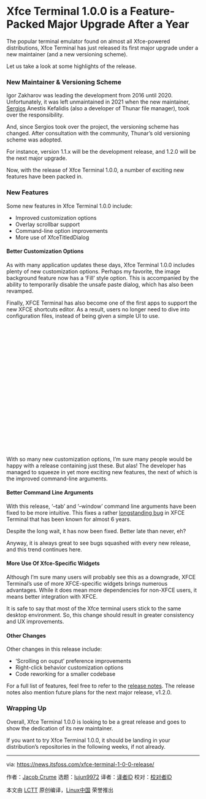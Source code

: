 [#]: subject: "Xfce Terminal 1.0.0 is a Feature-Packed Major Upgrade After a Year"
[#]: via: "https://news.itsfoss.com/xfce-terminal-1-0-0-release/"
[#]: author: "Jacob Crume https://news.itsfoss.com/author/jacob/"
[#]: collector: "lujun9972"
[#]: translator: " "
[#]: reviewer: " "
[#]: publisher: " "
[#]: url: " "

Xfce Terminal 1.0.0 is a Feature-Packed Major Upgrade After a Year
======

The popular terminal emulator found on almost all Xfce-powered distributions, Xfce Terminal has just released its first major upgrade under a new maintainer (and a new versioning scheme).

Let us take a look at some highlights of the release.

### New Maintainer &amp; Versioning Scheme

Igor Zakharov was leading the development from 2016 until 2020. Unfortunately, it was left unmaintained in 2021 when the new maintainer, [Sergios][1] Anestis Kefalidis (also a developer of Thunar file manager), took over the responsibility.

And, since Sergios took over the project, the versioning scheme has changed. After consultation with the community, Thunar’s old versioning scheme was adopted.

For instance, version 1.1.x will be the development release, and 1.2.0 will be the next major upgrade.

Now, with the release of Xfce Terminal 1.0.0, a number of exciting new features have been packed in.

### New Features

Some new features in Xfce Terminal 1.0.0 include:

  * Improved customization options
  * Overlay scrollbar support
  * Command-line option improvements
  * More use of XfceTitledDialog



#### Better Customization Options

As with many application updates these days, Xfce Terminal 1.0.0 includes plenty of new customization options. Perhaps my favorite, the image background feature now has a ‘Fill’ style option. This is accompanied by the ability to temporarily disable the unsafe paste dialog, which has also been revamped.

Finally, XFCE Terminal has also become one of the first apps to support the new XFCE shortcuts editor. As a result, users no longer need to dive into configuration files, instead of being given a simple UI to use.

![][2]

With so many new customization options, I’m sure many people would be happy with a release containing just these. But alas! The developer has managed to squeeze in yet more exciting new features, the next of which is the improved command-line arguments.

#### Better Command Line Arguments

With this release, ‘–tab’ and ‘–window’ command line arguments have been fixed to be more intuitive. This fixes a rather [longstanding bug][3] in XFCE Terminal that has been known for almost 6 years.

Despite the long wait, it has now been fixed. Better late than never, eh?

Anyway, it is always great to see bugs squashed with every new release, and this trend continues here.

#### More Use Of Xfce-Specific Widgets

Although I’m sure many users will probably see this as a downgrade, XFCE Terminal’s use of more XFCE-specific widgets brings numerous advantages. While it does mean more dependencies for non-XFCE users, it means better integration with XFCE.

It is safe to say that most of the Xfce terminal users stick to the same desktop environment. So, this change should result in greater consistency and UX improvements.

#### Other Changes

Other changes in this release include:

  * ‘Scrolling on ouput’ preference improvements
  * Right-click behavior customization options
  * Code reworking for a smaller codebase



For a full list of features, feel free to refer to the [release notes][4]. The release notes also mention future plans for the next major release, v1.2.0.

### Wrapping Up

Overall, Xfce Terminal 1.0.0 is looking to be a great release and goes to show the dedication of its new maintainer.

If you want to try Xfce Terminal 1.0.0, it should be landing in your distribution’s repositories in the following weeks, if not already.

--------------------------------------------------------------------------------

via: https://news.itsfoss.com/xfce-terminal-1-0-0-release/

作者：[Jacob Crume][a]
选题：[lujun9972][b]
译者：[译者ID](https://github.com/译者ID)
校对：[校对者ID](https://github.com/校对者ID)

本文由 [LCTT](https://github.com/LCTT/TranslateProject) 原创编译，[Linux中国](https://linux.cn/) 荣誉推出

[a]: https://news.itsfoss.com/author/jacob/
[b]: https://github.com/lujun9972
[1]: https://www.youtube.com/channel/UCu8-J-XWcXQhoCopBiJ5-uw/videos
[2]: data:image/svg+xml;base64,PHN2ZyBoZWlnaHQ9IjUwOSIgd2lkdGg9Ijc4MCIgeG1sbnM9Imh0dHA6Ly93d3cudzMub3JnLzIwMDAvc3ZnIiB2ZXJzaW9uPSIxLjEiLz4=
[3]: https://bugzilla.xfce.org/show_bug.cgi?id=12926
[4]: http://users.uoa.gr/~sdi1800073/sources/xfce_blog12.html
